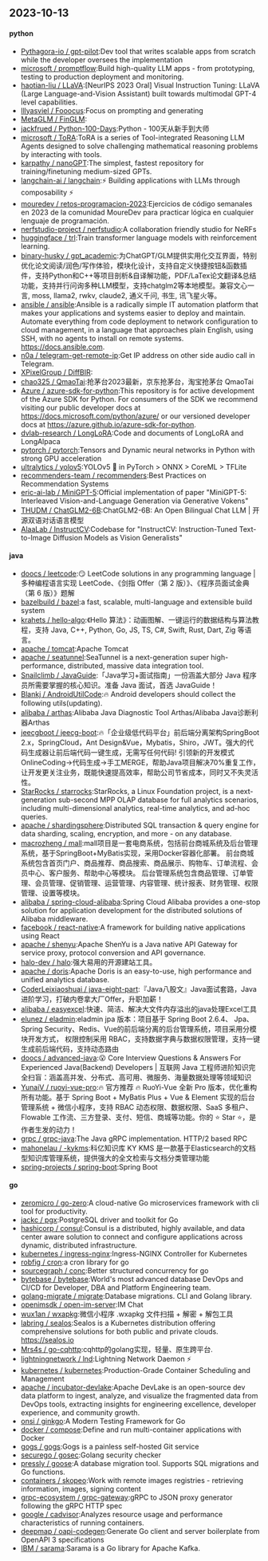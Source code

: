 ## 2023-10-13

#### python
* [Pythagora-io / gpt-pilot](https://github.com/Pythagora-io/gpt-pilot):Dev tool that writes scalable apps from scratch while the developer oversees the implementation
* [microsoft / promptflow](https://github.com/microsoft/promptflow):Build high-quality LLM apps - from prototyping, testing to production deployment and monitoring.
* [haotian-liu / LLaVA](https://github.com/haotian-liu/LLaVA):[NeurIPS 2023 Oral] Visual Instruction Tuning: LLaVA (Large Language-and-Vision Assistant) built towards multimodal GPT-4 level capabilities.
* [lllyasviel / Fooocus](https://github.com/lllyasviel/Fooocus):Focus on prompting and generating
* [MetaGLM / FinGLM](https://github.com/MetaGLM/FinGLM):
* [jackfrued / Python-100-Days](https://github.com/jackfrued/Python-100-Days):Python - 100天从新手到大师
* [microsoft / ToRA](https://github.com/microsoft/ToRA):ToRA is a series of Tool-integrated Reasoning LLM Agents designed to solve challenging mathematical reasoning problems by interacting with tools.
* [karpathy / nanoGPT](https://github.com/karpathy/nanoGPT):The simplest, fastest repository for training/finetuning medium-sized GPTs.
* [langchain-ai / langchain](https://github.com/langchain-ai/langchain):⚡ Building applications with LLMs through composability ⚡
* [mouredev / retos-programacion-2023](https://github.com/mouredev/retos-programacion-2023):Ejercicios de código semanales en 2023 de la comunidad MoureDev para practicar lógica en cualquier lenguaje de programación.
* [nerfstudio-project / nerfstudio](https://github.com/nerfstudio-project/nerfstudio):A collaboration friendly studio for NeRFs
* [huggingface / trl](https://github.com/huggingface/trl):Train transformer language models with reinforcement learning.
* [binary-husky / gpt_academic](https://github.com/binary-husky/gpt_academic):为ChatGPT/GLM提供实用化交互界面，特别优化论文阅读/润色/写作体验，模块化设计，支持自定义快捷按钮&函数插件，支持Python和C++等项目剖析&自译解功能，PDF/LaTex论文翻译&总结功能，支持并行问询多种LLM模型，支持chatglm2等本地模型。兼容文心一言, moss, llama2, rwkv, claude2, 通义千问, 书生, 讯飞星火等。
* [ansible / ansible](https://github.com/ansible/ansible):Ansible is a radically simple IT automation platform that makes your applications and systems easier to deploy and maintain. Automate everything from code deployment to network configuration to cloud management, in a language that approaches plain English, using SSH, with no agents to install on remote systems. https://docs.ansible.com.
* [n0a / telegram-get-remote-ip](https://github.com/n0a/telegram-get-remote-ip):Get IP address on other side audio call in Telegram.
* [XPixelGroup / DiffBIR](https://github.com/XPixelGroup/DiffBIR):
* [chao325 / QmaoTai](https://github.com/chao325/QmaoTai):抢茅台2023最新，京东抢茅台，淘宝抢茅台 QmaoTai
* [Azure / azure-sdk-for-python](https://github.com/Azure/azure-sdk-for-python):This repository is for active development of the Azure SDK for Python. For consumers of the SDK we recommend visiting our public developer docs at https://docs.microsoft.com/python/azure/ or our versioned developer docs at https://azure.github.io/azure-sdk-for-python.
* [dvlab-research / LongLoRA](https://github.com/dvlab-research/LongLoRA):Code and documents of LongLoRA and LongAlpaca
* [pytorch / pytorch](https://github.com/pytorch/pytorch):Tensors and Dynamic neural networks in Python with strong GPU acceleration
* [ultralytics / yolov5](https://github.com/ultralytics/yolov5):YOLOv5 🚀 in PyTorch > ONNX > CoreML > TFLite
* [recommenders-team / recommenders](https://github.com/recommenders-team/recommenders):Best Practices on Recommendation Systems
* [eric-ai-lab / MiniGPT-5](https://github.com/eric-ai-lab/MiniGPT-5):Official implementation of paper "MiniGPT-5: Interleaved Vision-and-Language Generation via Generative Vokens"
* [THUDM / ChatGLM2-6B](https://github.com/THUDM/ChatGLM2-6B):ChatGLM2-6B: An Open Bilingual Chat LLM | 开源双语对话语言模型
* [AlaaLab / InstructCV](https://github.com/AlaaLab/InstructCV):Codebase for "InstructCV: Instruction-Tuned Text-to-Image Diffusion Models as Vision Generalists"

#### java
* [doocs / leetcode](https://github.com/doocs/leetcode):😏 LeetCode solutions in any programming language | 多种编程语言实现 LeetCode、《剑指 Offer（第 2 版）》、《程序员面试金典（第 6 版）》题解
* [bazelbuild / bazel](https://github.com/bazelbuild/bazel):a fast, scalable, multi-language and extensible build system
* [krahets / hello-algo](https://github.com/krahets/hello-algo):《Hello 算法》：动画图解、一键运行的数据结构与算法教程，支持 Java, C++, Python, Go, JS, TS, C#, Swift, Rust, Dart, Zig 等语言。
* [apache / tomcat](https://github.com/apache/tomcat):Apache Tomcat
* [apache / seatunnel](https://github.com/apache/seatunnel):SeaTunnel is a next-generation super high-performance, distributed, massive data integration tool.
* [Snailclimb / JavaGuide](https://github.com/Snailclimb/JavaGuide):「Java学习+面试指南」一份涵盖大部分 Java 程序员所需要掌握的核心知识。准备 Java 面试，首选 JavaGuide！
* [Blankj / AndroidUtilCode](https://github.com/Blankj/AndroidUtilCode):🔥 Android developers should collect the following utils(updating).
* [alibaba / arthas](https://github.com/alibaba/arthas):Alibaba Java Diagnostic Tool Arthas/Alibaba Java诊断利器Arthas
* [jeecgboot / jeecg-boot](https://github.com/jeecgboot/jeecg-boot):🔥「企业级低代码平台」前后端分离架构SpringBoot 2.x，SpringCloud，Ant Design&Vue，Mybatis，Shiro，JWT。强大的代码生成器让前后端代码一键生成，无需写任何代码! 引领新的开发模式OnlineCoding->代码生成->手工MERGE，帮助Java项目解决70%重复工作，让开发更关注业务，既能快速提高效率，帮助公司节省成本，同时又不失灵活性。
* [StarRocks / starrocks](https://github.com/StarRocks/starrocks):StarRocks, a Linux Foundation project, is a next-generation sub-second MPP OLAP database for full analytics scenarios, including multi-dimensional analytics, real-time analytics, and ad-hoc queries.
* [apache / shardingsphere](https://github.com/apache/shardingsphere):Distributed SQL transaction & query engine for data sharding, scaling, encryption, and more - on any database.
* [macrozheng / mall](https://github.com/macrozheng/mall):mall项目是一套电商系统，包括前台商城系统及后台管理系统，基于SpringBoot+MyBatis实现，采用Docker容器化部署。 前台商城系统包含首页门户、商品推荐、商品搜索、商品展示、购物车、订单流程、会员中心、客户服务、帮助中心等模块。 后台管理系统包含商品管理、订单管理、会员管理、促销管理、运营管理、内容管理、统计报表、财务管理、权限管理、设置等模块。
* [alibaba / spring-cloud-alibaba](https://github.com/alibaba/spring-cloud-alibaba):Spring Cloud Alibaba provides a one-stop solution for application development for the distributed solutions of Alibaba middleware.
* [facebook / react-native](https://github.com/facebook/react-native):A framework for building native applications using React
* [apache / shenyu](https://github.com/apache/shenyu):Apache ShenYu is a Java native API Gateway for service proxy, protocol conversion and API governance.
* [halo-dev / halo](https://github.com/halo-dev/halo):强大易用的开源建站工具。
* [apache / doris](https://github.com/apache/doris):Apache Doris is an easy-to-use, high performance and unified analytics database.
* [CoderLeixiaoshuai / java-eight-part](https://github.com/CoderLeixiaoshuai/java-eight-part):『Java八股文』Java面试套路，Java进阶学习，打破内卷拿大厂Offer，升职加薪！
* [alibaba / easyexcel](https://github.com/alibaba/easyexcel):快速、简洁、解决大文件内存溢出的java处理Excel工具
* [elunez / eladmin](https://github.com/elunez/eladmin):eladmin jpa 版本：项目基于 Spring Boot 2.6.4、 Jpa、 Spring Security、Redis、Vue的前后端分离的后台管理系统，项目采用分模块开发方式， 权限控制采用 RBAC，支持数据字典与数据权限管理，支持一键生成前后端代码，支持动态路由
* [doocs / advanced-java](https://github.com/doocs/advanced-java):😮 Core Interview Questions & Answers For Experienced Java(Backend) Developers | 互联网 Java 工程师进阶知识完全扫盲：涵盖高并发、分布式、高可用、微服务、海量数据处理等领域知识
* [YunaiV / ruoyi-vue-pro](https://github.com/YunaiV/ruoyi-vue-pro):🔥 官方推荐 🔥 RuoYi-Vue 全新 Pro 版本，优化重构所有功能。基于 Spring Boot + MyBatis Plus + Vue & Element 实现的后台管理系统 + 微信小程序，支持 RBAC 动态权限、数据权限、SaaS 多租户、Flowable 工作流、三方登录、支付、短信、商城等功能。你的 ⭐️ Star ⭐️，是作者生发的动力！
* [grpc / grpc-java](https://github.com/grpc/grpc-java):The Java gRPC implementation. HTTP/2 based RPC
* [mahonelau / -kykms](https://github.com/mahonelau/-kykms):科亿知识库 KY KMS 是一款基于Elasticsearch的文档型知识库管理系统，提供强大的全文检索与文档分类管理功能
* [spring-projects / spring-boot](https://github.com/spring-projects/spring-boot):Spring Boot

#### go
* [zeromicro / go-zero](https://github.com/zeromicro/go-zero):A cloud-native Go microservices framework with cli tool for productivity.
* [jackc / pgx](https://github.com/jackc/pgx):PostgreSQL driver and toolkit for Go
* [hashicorp / consul](https://github.com/hashicorp/consul):Consul is a distributed, highly available, and data center aware solution to connect and configure applications across dynamic, distributed infrastructure.
* [kubernetes / ingress-nginx](https://github.com/kubernetes/ingress-nginx):Ingress-NGINX Controller for Kubernetes
* [robfig / cron](https://github.com/robfig/cron):a cron library for go
* [sourcegraph / conc](https://github.com/sourcegraph/conc):Better structured concurrency for go
* [bytebase / bytebase](https://github.com/bytebase/bytebase):World's most advanced database DevOps and CI/CD for Developer, DBA and Platform Engineering team.
* [golang-migrate / migrate](https://github.com/golang-migrate/migrate):Database migrations. CLI and Golang library.
* [openimsdk / open-im-server](https://github.com/openimsdk/open-im-server):IM Chat
* [wux1an / wxapkg](https://github.com/wux1an/wxapkg):微信小程序 .wxapkg 文件扫描 + 解密 + 解包工具
* [labring / sealos](https://github.com/labring/sealos):Sealos is a Kubernetes distribution offering comprehensive solutions for both public and private clouds. https://sealos.io
* [Mrs4s / go-cqhttp](https://github.com/Mrs4s/go-cqhttp):cqhttp的golang实现，轻量、原生跨平台.
* [lightningnetwork / lnd](https://github.com/lightningnetwork/lnd):Lightning Network Daemon ⚡️
* [kubernetes / kubernetes](https://github.com/kubernetes/kubernetes):Production-Grade Container Scheduling and Management
* [apache / incubator-devlake](https://github.com/apache/incubator-devlake):Apache DevLake is an open-source dev data platform to ingest, analyze, and visualize the fragmented data from DevOps tools, extracting insights for engineering excellence, developer experience, and community growth.
* [onsi / ginkgo](https://github.com/onsi/ginkgo):A Modern Testing Framework for Go
* [docker / compose](https://github.com/docker/compose):Define and run multi-container applications with Docker
* [gogs / gogs](https://github.com/gogs/gogs):Gogs is a painless self-hosted Git service
* [securego / gosec](https://github.com/securego/gosec):Golang security checker
* [pressly / goose](https://github.com/pressly/goose):A database migration tool. Supports SQL migrations and Go functions.
* [containers / skopeo](https://github.com/containers/skopeo):Work with remote images registries - retrieving information, images, signing content
* [grpc-ecosystem / grpc-gateway](https://github.com/grpc-ecosystem/grpc-gateway):gRPC to JSON proxy generator following the gRPC HTTP spec
* [google / cadvisor](https://github.com/google/cadvisor):Analyzes resource usage and performance characteristics of running containers.
* [deepmap / oapi-codegen](https://github.com/deepmap/oapi-codegen):Generate Go client and server boilerplate from OpenAPI 3 specifications
* [IBM / sarama](https://github.com/IBM/sarama):Sarama is a Go library for Apache Kafka.
